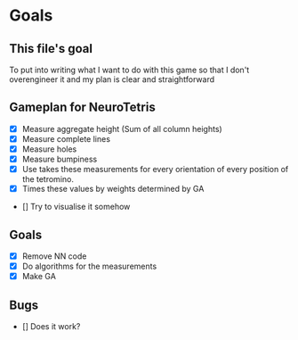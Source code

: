 # Goals
## This file's goal

To put into writing what I want to do with this game so that I don't overengineer it and my plan is clear and straightforward

## Gameplan for NeuroTetris
- [x] Measure aggregate height (Sum of all column heights)
- [x] Measure complete lines
- [x] Measure holes
- [x] Measure bumpiness
- [x] Use takes these measurements for every orientation of every position of the tetromino.
- [x] Times these values by weights determined by GA
- [] Try to visualise it somehow

## Goals
- [x] Remove NN code
- [x] Do algorithms for the measurements
- [x] Make GA

## Bugs
- [] Does it work?


